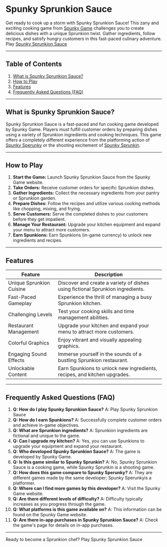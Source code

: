 # Spunky Sprunkion Sauce

Get ready to cook up a storm with Spunky Sprunkion Sauce! This zany and exciting cooking game from [Spunky Game](https://spunky.games) challenges you to create delicious dishes with a unique Sprunkion twist.  Gather ingredients, follow recipes, and satisfy hungry customers in this fast-paced culinary adventure. Play [Spunky Sprunkion Sauce](https://spunky.games/spunky-sprunkion-sauce)

---

## Table of Contents

1. [What is Spunky Sprunkion Sauce?](#what-is-spunky-sprunkion-sauce)
2. [How to Play](#how-to-play)
3. [Features](#features)
4. [Frequently Asked Questions (FAQ)](#faq)

---

## What is Spunky Sprunkion Sauce? <a name="what-is-spunky-sprunkion-sauce"></a>

Spunky Sprunkion Sauce is a fast-paced and fun cooking game developed by Spunky Game. Players must fulfill customer orders by preparing dishes using a variety of Sprunkion ingredients and cooking techniques. This game offers a completely different experience from the platforming action of [Spunky Sperunky](https://spunky.games/spunky-sperunky) or the shooting excitement of [Spunky Sprunkin](https://spunky.games/spunky-sprunkin).

---

## How to Play <a name="how-to-play"></a>

1. **Start the Game:** Launch Spunky Sprunkion Sauce from the Spunky Game website.
2. **Take Orders:**  Receive customer orders for specific Sprunkion dishes.
3. **Gather Ingredients:** Collect the necessary ingredients from your pantry or Sprunkion garden.
4. **Prepare Dishes:** Follow the recipes and utilize various cooking methods like chopping, mixing, and frying.
5. **Serve Customers:**  Serve the completed dishes to your customers before they get impatient.
6. **Manage Your Restaurant:** Upgrade your kitchen equipment and expand your menu to attract more customers.
7. **Earn Spunkions:**  Earn Spunkions (in-game currency) to unlock new ingredients and recipes.


---

## Features <a name="features"></a>

| Feature | Description |
|---|---|
| Unique Sprunkion Cuisine | Discover and create a variety of dishes using fictional Sprunkion ingredients. |
| Fast-Paced Gameplay |  Experience the thrill of managing a busy Sprunkion kitchen. |
| Challenging Levels | Test your cooking skills and time management abilities. |
| Restaurant Management | Upgrade your kitchen and expand your menu to attract more customers. |
| Colorful Graphics |  Enjoy vibrant and visually appealing graphics. |
| Engaging Sound Effects |  Immerse yourself in the sounds of a bustling Sprunkion restaurant. |
| Unlockable Content |  Earn Spunkions to unlock new ingredients, recipes, and kitchen upgrades. |


---

## Frequently Asked Questions (FAQ) <a name="faq"></a>

1. **Q: How do I play Spunky Sprunkion Sauce?** A: Play Spunky Sprunkion Sauce 
2. **Q: How do I earn Spunkions?** A:  Successfully complete customer orders and achieve in-game objectives.
3. **Q: What are Sprunkion ingredients?** A:  Sprunkion ingredients are fictional and unique to the game.
4. **Q: Can I upgrade my kitchen?** A: Yes, you can use Spunkions to upgrade your equipment and expand your restaurant.
5. **Q:  Who developed Spunky Sprunkion Sauce?**  A: The game is developed by Spunky Game.
6. **Q: Is this game similar to Spunky Sprunkin?** A:  No, Spunky Sprunkion Sauce is a cooking game, while Spunky Sprunkin is a shooting game.
7. **Q: How does this game compare to Spunky Sperunky?**  A: They are different games made by the same developer; Spunky Sperunkyis a platformer.
8. **Q: Where can I find more games by this developer?** A: Visit the Spunky Game website.
9. **Q:  Are there different levels of difficulty?** A: Difficulty typically increases as you progress through the game.
10. **Q: What platforms is this game available on?** A: This information can be found on the Spunky Game website.
11. **Q: Are there in-app purchases in Spunky Sprunkion Sauce?** A: Check the game's page for details on in-app purchases.


---


Ready to become a Sprunkion chef? Play Spunky Sprunkion Sauce 
